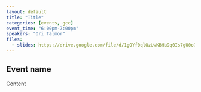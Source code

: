 ```yaml
---
layout: default
title: "Title"
categories: [events, gcc]
event_time: "6:00pm-7:00pm"
speakers: "Ori Talmor"
files:
  - slides: https://drive.google.com/file/d/1gOYf0qlQzUwKBHu9q0Is7gU0o72TNMVy/view?usp=sharing
---
```


## Event name
Content